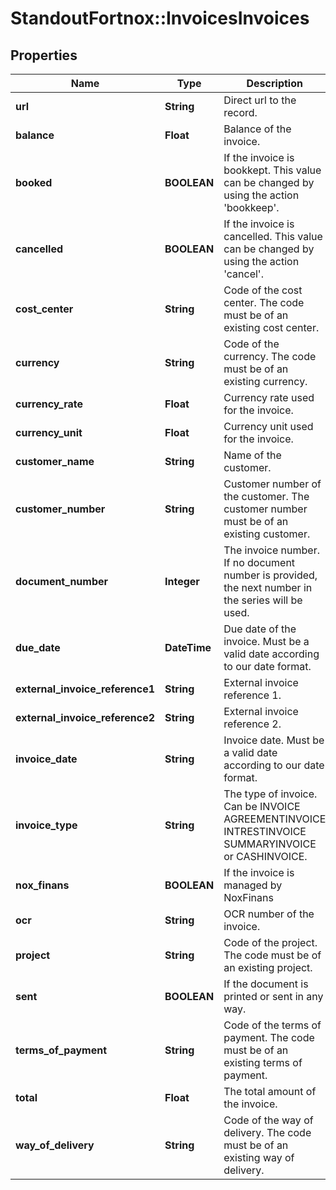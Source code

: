 # StandoutFortnox::InvoicesInvoices

## Properties
Name | Type | Description | Notes
------------ | ------------- | ------------- | -------------
**url** | **String** | Direct url to the record. | [optional] 
**balance** | **Float** | Balance of the invoice. | [optional] 
**booked** | **BOOLEAN** | If the invoice is bookkept. This value can be changed by using the action &#x27;bookkeep&#x27;. | [optional] 
**cancelled** | **BOOLEAN** | If the invoice is cancelled. This value can be changed by using the action &#x27;cancel&#x27;. | [optional] 
**cost_center** | **String** | Code of the cost center. The code must be of an existing cost center. | [optional] 
**currency** | **String** | Code of the currency. The code must be of an existing currency. | [optional] 
**currency_rate** | **Float** | Currency rate used for the invoice. | [optional] 
**currency_unit** | **Float** | Currency unit used for the invoice. | [optional] 
**customer_name** | **String** | Name of the customer. | [optional] 
**customer_number** | **String** | Customer number of the customer. The customer number must be of an existing customer. | [optional] 
**document_number** | **Integer** | The invoice number. If no document number is provided, the next number in the series will be used. | [optional] 
**due_date** | **DateTime** | Due date of the invoice. Must be a valid date according to our date format. | [optional] 
**external_invoice_reference1** | **String** | External invoice reference 1. | [optional] 
**external_invoice_reference2** | **String** | External invoice reference 2. | [optional] 
**invoice_date** | **String** | Invoice date. Must be a valid date according to our date format. | [optional] 
**invoice_type** | **String** | The type of invoice. Can be INVOICE AGREEMENTINVOICE INTRESTINVOICE SUMMARYINVOICE or CASHINVOICE. | [optional] 
**nox_finans** | **BOOLEAN** | If the invoice is managed by NoxFinans | [optional] 
**ocr** | **String** | OCR number of the invoice. | [optional] 
**project** | **String** | Code of the project. The code must be of an existing project. | [optional] 
**sent** | **BOOLEAN** | If the document is printed or sent in any way. | [optional] 
**terms_of_payment** | **String** | Code of the terms of payment. The code must be of an existing terms of payment. | [optional] 
**total** | **Float** | The total amount of the invoice. | [optional] 
**way_of_delivery** | **String** | Code of the way of delivery. The code must be of an existing way of delivery. | [optional] 

